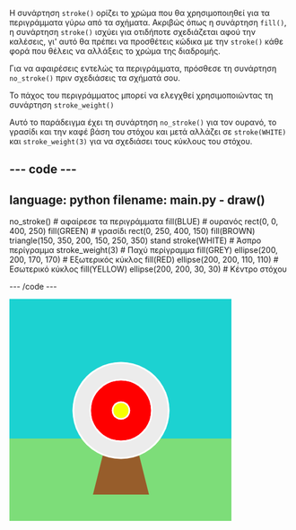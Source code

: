 Η συνάρτηση `stroke()` ορίζει το χρώμα που θα χρησιμοποιηθεί για τα περιγράμματα γύρω από τα σχήματα. Ακριβώς όπως η συνάρτηση `fill()`, η συνάρτηση `stroke()` ισχύει για οτιδήποτε σχεδιάζεται αφού την καλέσεις, γι' αυτό θα πρέπει να προσθέτεις κώδικα με την `stroke()` κάθε φορά που θέλεις να αλλάξεις το χρώμα της διαδρομής.

Για να αφαιρέσεις εντελώς τα περιγράμματα, πρόσθεσε τη συνάρτηση `no_stroke()` πριν σχεδιάσεις τα σχήματά σου.

Το πάχος του περιγράμματος μπορεί να ελεγχθεί χρησιμοποιώντας τη συνάρτηση `stroke_weight()`

Αυτό το παράδειγμα έχει τη συνάρτηση `no_stroke()` για τον ουρανό, το γρασίδι και την καφέ βάση του στόχου και μετά αλλάζει σε `stroke(WHITE)` και `stroke_weight(3)` για να σχεδιάσει τους κύκλους του στόχου.

--- code ---
---
language: python
filename: main.py - draw()
---

  no_stroke() # αφαίρεσε τα περιγράμματα fill(BLUE) # ουρανός rect(0, 0, 400, 250) fill(GREEN) # γρασίδι rect(0, 250, 400, 150) fill(BROWN) triangle(150, 350, 200, 150, 250, 350)  stand stroke(WHITE) # Άσπρο περίγραμμα stroke_weight(3) # Παχύ περίγραμμα fill(GREY) ellipse(200, 200, 170, 170) # Εξωτερικός κύκλος fill(RED) ellipse(200, 200, 110, 110) # Εσωτερικό κύκλος fill(YELLOW) ellipse(200, 200, 30, 30) # Κέντρο στόχου

--- /code ---

![Μια σκηνή τοξοβολίας με παχιά, λευκά περιγράμματα στους κύκλους και χωρίς όρια στα ορθογώνια ή τρίγωνα.](images/outline-circles.png)
